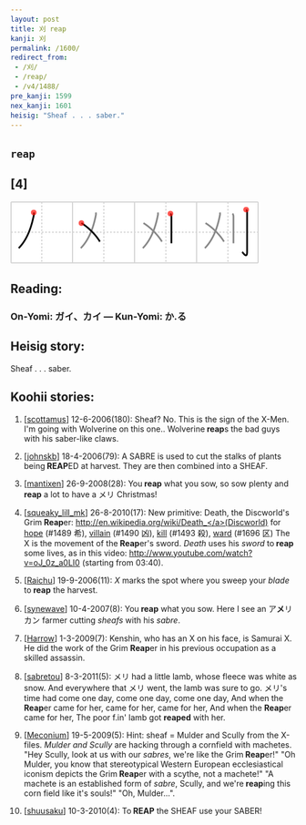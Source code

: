 ```yaml
---
layout: post
title: 刈 reap
kanji: 刈
permalink: /1600/
redirect_from:
 - /刈/
 - /reap/
 - /v4/1488/
pre_kanji: 1599
nex_kanji: 1601
heisig: "Sheaf . . . saber."
---
```


## `reap`

## [4]

<div class="stroke"><img src="../images/E58888.png" /></div>

## Reading:

### On-Yomi: ガイ、カイ &mdash; Kun-Yomi: か.る

## Heisig story:

Sheaf . . . saber.

## Koohii stories:

1) [<a href="http://kanji.koohii.com/profile/scottamus">scottamus</a>] 12-6-2006(180): Sheaf? No. This is the sign of the X-Men. I&#039;m going with Wolverine on this one.. Wolverine<strong> reap</strong>s the bad guys with his saber-like claws.

2) [<a href="http://kanji.koohii.com/profile/johnskb">johnskb</a>] 18-4-2006(79): A SABRE is used to cut the stalks of plants being<strong> REAP</strong>ED at harvest. They are then combined into a SHEAF.

3) [<a href="http://kanji.koohii.com/profile/mantixen">mantixen</a>] 26-9-2008(28): You<strong> reap</strong> what you sow, so sow plenty and<strong> reap</strong> a lot to have a メリ Christmas!

4) [<a href="http://kanji.koohii.com/profile/squeaky_lill_mk">squeaky_lill_mk</a>] 26-8-2010(17): New primitive: Death, the Discworld&#039;s Grim<strong> Reap</strong>er: <a href="http://en.wikipedia.org/wiki/Death_">http://en.wikipedia.org/wiki/Death_</a>(Discworld) for <a href="../v4/1489">hope</a> (#1489 希), <a href="../v4/1490">villain</a> (#1490 凶), <a href="../v4/1493">kill</a> (#1493 殺), <a href="../v4/1696">ward</a> (#1696 区) The X is the movement of the<strong> Reap</strong>er&#039;s sword. <em>Death</em> uses his <em>sword</em> to<strong> reap</strong> some lives, as in this video: <a href="http://www.youtube.com/watch?v=oJ_0z_a0LI0">http://www.youtube.com/watch?v=oJ_0z_a0LI0</a> (starting from 03:40).

5) [<a href="http://kanji.koohii.com/profile/Raichu">Raichu</a>] 19-9-2006(11): <em>X</em> marks the spot where you sweep your <em>blade</em> to<strong> reap</strong> the harvest.

6) [<a href="http://kanji.koohii.com/profile/synewave">synewave</a>] 10-4-2007(8): You<strong> reap</strong> what you sow. Here I see an ア<strong>メ</strong>リカン farmer cutting <em>sheafs</em> with his <em>sabre</em>.

7) [<a href="http://kanji.koohii.com/profile/Harrow">Harrow</a>] 1-3-2009(7): Kenshin, who has an X on his face, is Samurai X. He did the work of the Grim <strong>Reap</strong>er in his previous occupation as a skilled assassin.

8) [<a href="http://kanji.koohii.com/profile/sabretou">sabretou</a>] 8-3-2011(5): メリ had a little lamb, whose fleece was white as snow. And everywhere that メリ went, the lamb was sure to go. メリ&#039;s time had come one day, come one day, come one day, And when the <strong>Reap</strong>er came for her, came for her, came for her, And when the <strong>Reap</strong>er came for her, The poor f.in&#039; lamb got <strong>reaped</strong> with her.

9) [<a href="http://kanji.koohii.com/profile/Meconium">Meconium</a>] 19-5-2009(5): Hint: sheaf = Mulder and Scully from the X-files. <em>Mulder and Scully</em> are hacking through a cornfield with machetes. &quot;Hey Scully, look at us with our <em>sabres</em>, we&#039;re like the Grim<strong> Reap</strong>er!&quot; &quot;Oh Mulder, you know that stereotypical Western European ecclesiastical iconism depicts the Grim<strong> Reap</strong>er with a scythe, not a machete!&quot; &quot;A machete is an established form of <em>sabre</em>, Scully, and we&#039;re<strong> reap</strong>ing this corn field like it&#039;s souls!&quot; &quot;Oh, Mulder...&quot;.

10) [<a href="http://kanji.koohii.com/profile/shuusaku">shuusaku</a>] 10-3-2010(4): To<strong> REAP</strong> the SHEAF use your SABER!
